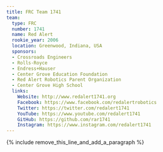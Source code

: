 ```yaml
---
title: FRC Team 1741
team:
  type: FRC
  number: 1741
  name: Red Alert
  rookie_year: 2006
  location: Greenwood, Indiana, USA
  sponsors:
  - Crossroads Engineers
  - Rolls-Royce
  - Endress+Hauser
  - Center Grove Education Foundation
  - Red Alert Robotics Parent Organization
  - Center Grove High School
  links:
    Website: http://www.redalert1741.org
    Facebook: https://www.facebook.com/redalertrobotics
    Twitter: https://twitter.com/redalert1741
    YouTube: https://www.youtube.com/redalert1741
    GitHub: https://github.com/rar1741
    Instagram: https://www.instagram.com/redalert1741
---
```


{% include remove_this_line_and_add_a_paragraph %}